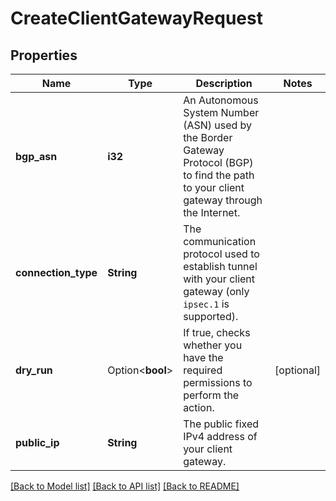 # CreateClientGatewayRequest

## Properties

Name | Type | Description | Notes
------------ | ------------- | ------------- | -------------
**bgp_asn** | **i32** | An Autonomous System Number (ASN) used by the Border Gateway Protocol (BGP) to find the path to your client gateway through the Internet. | 
**connection_type** | **String** | The communication protocol used to establish tunnel with your client gateway (only `ipsec.1` is supported). | 
**dry_run** | Option<**bool**> | If true, checks whether you have the required permissions to perform the action. | [optional]
**public_ip** | **String** | The public fixed IPv4 address of your client gateway. | 

[[Back to Model list]](../README.md#documentation-for-models) [[Back to API list]](../README.md#documentation-for-api-endpoints) [[Back to README]](../README.md)



